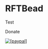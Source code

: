 # RFTBead
Test

Donate

<a href="https://www.paypal.com/cgi-bin/webscr?cmd=_s-xclick&hosted_button_id=DWN9XMDEZGGCY"><img src="https://www.paypalobjects.com/en_US/i/btn/btn_donate_LG.gif" alt="[paypal]"/></a>
